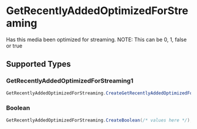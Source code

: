 # GetRecentlyAddedOptimizedForStreaming

Has this media been optimized for streaming. NOTE: This can be 0, 1, false or true


## Supported Types

### GetRecentlyAddedOptimizedForStreaming1

```csharp
GetRecentlyAddedOptimizedForStreaming.CreateGetRecentlyAddedOptimizedForStreaming1(/* values here */);
```

### Boolean

```csharp
GetRecentlyAddedOptimizedForStreaming.CreateBoolean(/* values here */);
```
